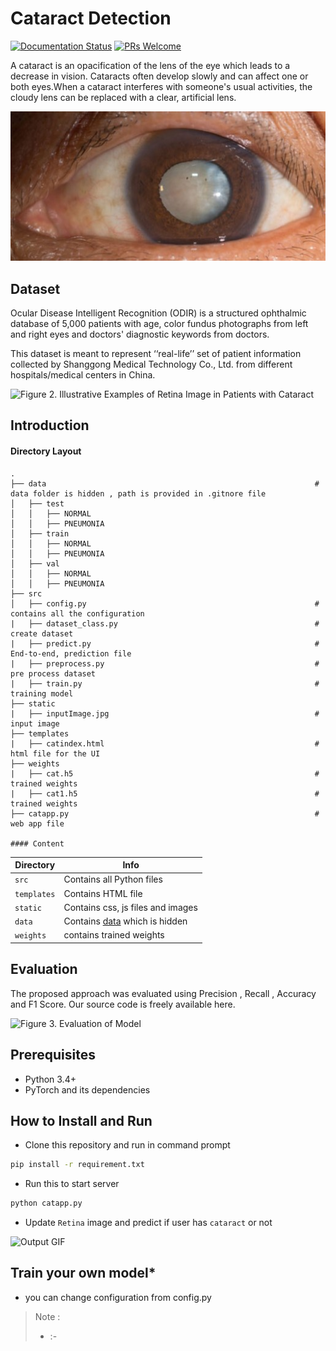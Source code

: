 # Cataract Detection
[![Documentation Status](https://readthedocs.org/projects/fairscale/badge/?version=latest)](https://fairscale.readthedocs.io/en/latest/?badge=latest) [![PRs Welcome](https://img.shields.io/badge/PRs-welcome-brightgreen.svg)](https://github.com/facebookresearch/fairscale/blob/master/CONTRIBUTING.md)

A cataract is an opacification of the lens of the eye which leads to a decrease in vision. Cataracts often develop slowly and can affect one or both eyes.When a cataract 
interferes with someone's usual activities, the cloudy lens can be replaced with a clear, artificial lens.

<img src="readme_images/fig1.jpg" alt="Figure 1.  Cataract/Normal " width="" height="">

## Dataset 
Ocular Disease Intelligent Recognition (ODIR) is a structured ophthalmic database of 5,000 patients with age, color fundus photographs from left and right eyes and doctors' diagnostic keywords from doctors.

This dataset is meant to represent ‘‘real-life’’ set of patient information collected by Shanggong Medical Technology Co., Ltd. from different hospitals/medical centers in China.

<img src="readme_images/fig2.jpg" alt="Figure 2. Illustrative Examples of Retina Image in Patients with Cataract" width="" height="">

## Introduction

#### Directory Layout 
    .
    ├── data                                                            # data folder is hidden , path is provided in .gitnore file
    │   ├── test
    │   │   ├── NORMAL
    │   │   ├── PNEUMONIA
    │   ├── train
    │   │   ├── NORMAL
    │   │   ├── PNEUMONIA
    │   ├── val
    │   │   ├── NORMAL
    │   │   ├── PNEUMONIA
    ├── src
    │   ├── config.py                                                   # contains all the configuration
    |   ├── dataset_class.py                                            # create dataset
    |   ├── predict.py                                                  # End-to-end, prediction file
    |   ├── preprocess.py                                               # pre process dataset
    |   ├── train.py                                                    # training model 
    ├── static
    |   ├── inputImage.jpg                                              # input image
    ├── templates
    |   ├── catindex.html                                               # html file for the UI
    ├── weights
    |   ├── cat.h5                                                      # trained weights
    |   ├── cat1.h5                                                     # trained weights
    ├── catapp.py                                                       # web app file
    
    #### Content
| Directory | Info |
|-----------|--------------|
| `src` | Contains all Python files |
| `templates` | Contains HTML file |
| `static` | Contains css, js files and images  |
| `data` | Contains [data](https://www.kaggle.com/andrewmvd/ocular-disease-recognition-odir5k) which is hidden  |
| `weights` | contains trained weights |

## Evaluation 
The proposed approach was evaluated using Precision , Recall , Accuracy and F1 Score. Our source code is freely available here.

<img src="readme_images/fig3.jpg" alt="Figure 3. Evaluation of Model " width="" height="">

## Prerequisites
* Python 3.4+
* PyTorch and its dependencies

## How to Install and Run
* Clone this repository and run in command prompt
```bash
pip install -r requirement.txt
``` 
* Run this to start server
```bash
python catapp.py
``` 
* Update `Retina` image and predict if user has `cataract` or not

<img src="out.gif" alt=" Output GIF " width="" height="">

## Train your own model*
* you can change configuration from config.py

> Note :
> * :- 
